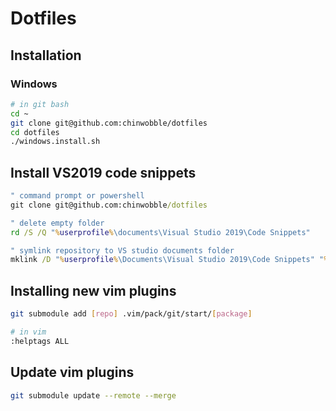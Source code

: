 # Dotfiles

## Installation
### Windows
```bash
# in git bash
cd ~
git clone git@github.com:chinwobble/dotfiles
cd dotfiles
./windows.install.sh
```
## Install VS2019 code snippets
```cmd
" command prompt or powershell
git clone git@github.com:chinwobble/dotfiles

" delete empty folder
rd /S /Q "%userprofile%\documents\Visual Studio 2019\Code Snippets"

" symlink repository to VS studio documents folder
mklink /D "%userprofile%\Documents\Visual Studio 2019\Code Snippets" "%CD%\dotfiles\documents\Visual Studio 2019\Code Snippets"
```

## Installing new vim plugins
```bash
git submodule add [repo] .vim/pack/git/start/[package]

# in vim
:helptags ALL
```

## Update vim plugins
```bash
git submodule update --remote --merge
```
